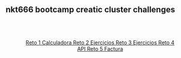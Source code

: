 <!DOCTYPE html>
<html lang="en">
<head>
    <meta charset="UTF-8">
    <meta name="viewport" content="width=device-width, initial-scale=1.0">
    <meta http-equiv="X-UA-Compatible" content="ie=edge">
<title>nkt666 bootcamp creatic cluster challenges</title>
  <link rel="stylesheet" href="https://nkt666.github.io/nkt666.bootcamp.github.io/css/styles.retrohack.css" crossorigin="anonymous">
    <link rel="stylesheet" href="https://stackpath.bootstrapcdn.com/bootstrap/4.3.1/css/bootstrap.min.css"
        integrity="sha384-ggOyR0iXCbMQv3Xipma34MD+dH/1fQ784/j6cY/iJTQUOhcWr7x9JvoRxT2MZw1T" crossorigin="anonymous">
</head>
<body>
<h2>nkt666 bootcamp creatic cluster challenges</h2>
      <div style="text-align: center; padding: 50px;">
        <a class="btn btn-primary"  href="/retoCalculadora/index.html" role="button">
            Reto 1 Calculadora
        </a>
        <a class="btn btn-primary"  href="/reto-2-Alejandro-Zuniga/index.html" role="button">
            Reto 2 Ejercicios
        </a>
        <a class="btn btn-primary"  href="/reto3-Alejandro-Zuniga/index.html" role="button">
            Reto 3 Ejercicios
        </a>
        <a class="btn btn-primary"  href="/reto-4-Alejandro-Zuniga/index.html" role="button">
            Reto 4 API
        </a>
        <a class="btn btn-primary"  href="/FacturaWebPack/index.html" role="button">
            Reto 5 Factura
        </a>
    </div>
</body>
</html>
